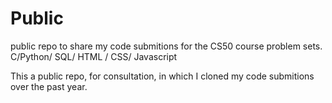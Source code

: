 # Public

public repo to share my code submitions for the CS50 course problem sets. C/Python/ SQL/ HTML / CSS/ Javascript


This a public repo, for consultation, in which I cloned my code submitions over the past year. 
